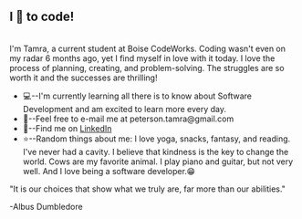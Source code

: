 <h2>I 💙 to code!</h2>
<br>
I'm Tamra, a current student at Boise CodeWorks. Coding wasn't even on my radar 6 months ago, yet I find myself in love with it today. I love the process of planning, creating, and problem-solving. The struggles are so worth it and the successes are thrilling!

<ul>
<li>💻--I'm currently learning all there is to know about Software Development and am excited to learn more every day.</li>
<li>💌--Feel free to e-mail me at <a>peterson.tamra@gmail.com</a></li>
<li>🔗--Find me on <a href="https://www.linkedin.com/in/tamra-peterson-669033231/">LinkedIn</a></li>
<li>⭐--Random things about me: I love yoga, snacks, fantasy, and reading. I've never had a cavity. I believe that kindness is the key to change the world. Cows are my favorite animal. I play piano and guitar, but not very well. And I love being a software developer.😁
</ul>



"It is our choices that show what we truly are, far more than our abilities."

-Albus Dumbledore


